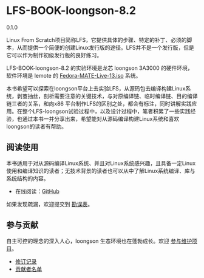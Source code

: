 # LFS-BOOK-loongson-8.2
0.1.0

Linux From Scratch项目简称LFS，它提供具体的步骤、特定的补丁、必须的脚本，从而提供一个简便的创建Linux发行版的途径。LFS并不是一个发行版，但是它可以作为制作初级发行版的良好练习。

LFS-BOOK-loongson-8.2 的实验环境是龙芯 loongson 3A3000 的硬件环境，软件环境是 lemote 的 [Fedora-MATE-Live-13.iso](http://mirror.lemote.com/fedora/live/Fedora-MATE-Live-13.iso) 系统。

本书希望可以探索在loongson平台上去实验LFS，从源码包去编译构建Linux系统，剥茧抽丝，剖析需要注意的关键技术，与对原编译链、临时编译链、目的编译链三者的关系，和向x86 平台制作LFS的区别之处，都会有标注，同时讲解实践应用。在整个LFS-loongson试验过程中，以及设计过程中，笔者积累了一些实践经验，也通过本书一并分享出来，希望能对从源码编译构建Linux系统和喜欢loongson的读者有帮助。

## 阅读使用
本书适用于对从源码编译Linux系统、并且对Linux系统感兴趣，且具备一定Linux使用和编译知识的读者；无技术背景的读者也可以从中了解Linux系统编译、库与系统结构的内容。

* 在线阅读：[GitHub](https://github.com/lina-not-linus/LFS-BOOK-loongson/blob/master/SUMMARY.md)

如果发现疏漏，欢迎提交到 [勘误表](https://github.com/lina-not-linus/LFS-BOOK-loongson/wiki/%E3%80%8ALFS-BOOK-loongson-8.2-version%E3%80%8B%E5%8B%98%E8%AF%AF%E8%A1%A8)。

## 参与贡献
自主可控的理念的深入人心，loongson 生态环境也在蓬勃成长。欢迎 [参与维护项目](contribute.md)。

* [修订记录](revision.md)
* [贡献者名单](https://github.com/lina-not-linus/LFS-BOOK-loongson/graphs/contributors)




